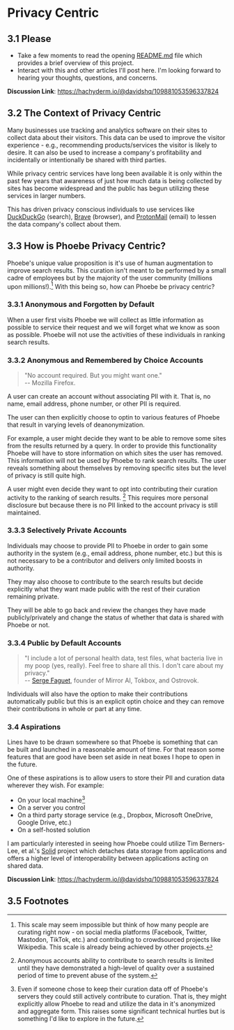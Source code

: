 # Privacy Centric

## 3.1 Please
- Take a few moments to read the opening [README.md](README.md) file which provides a brief overview of this project.
- Interact with this and other articles I'll post here. I'm looking forward to hearing your thoughts, questions, and concerns.

**Discussion Link**: https://hachyderm.io/@davidshq/109881053596337824

## 3.2 The Context of Privacy Centric
Many businesses use tracking and analytics software on their sites to collect data about their visitors. This data can be used to improve the visitor experience - e.g., recommending products/services the visitor is likely to desire. It can also be used to increase a company's profitability and incidentally or intentionally be shared with third parties.

While privacy centric services have long been available it is only within the past few years that awareness of just how much data is being collected by sites has become widespread and the public has begun utilizing these services in larger numbers.

This has driven privacy conscious individuals to use services like [DuckDuckGo](https://duckduckgo.com/) (search), [Brave](https://brave.com/) (browser), and [ProtonMail](https://protonmail.com/) (email) to lessen the data company's collect about them.

## 3.3 How is Phoebe Privacy Centric?
Phoebe's unique value proposition is it's use of human augmentation to improve search results. This curation isn't meant to be performed by a small cadre of employees but by the majority of the user community (millions upon millions!).[^millions] With this being so, how can Phoebe be privacy centric?

### 3.3.1 Anonymous and Forgotten by Default
When a user first visits Phoebe we will collect as little information as possible to service their request and we will forget what we know as soon as possible. Phoebe will not use the activities of these individuals in ranking search results.

### 3.3.2 Anonymous and Remembered by Choice Accounts
> "No account required. But you might want one."  
> -- Mozilla Firefox.

A user can create an account without associating PII with it. That is, no name, email address, phone number, or other PII is required.

The user can then explicitly choose to optin to various features of Phoebe that result in varying levels of deanonymization.

For example, a user might decide they want to be able to remove some sites from the results returned by a query. In order to provide this functionality Phoebe will have to store information on which sites the user has removed. This information will not be used by Phoebe to rank search results. The user reveals something about themselves by removing specific sites but the level of privacy is still quite high.

A user might even decide they want to opt into contributing their curation activity to the ranking of search results. [^anonymous] This requires more personal disclosure but because there is no PII linked to the account privacy is still maintained.

### 3.3.3 Selectively Private Accounts
Individuals may choose to provide PII to Phoebe in order to gain some authority in the system (e.g., email address, phone number, etc.) but this is not necessary to be a contributor and delivers only limited boosts in authority.

They may also choose to contribute to the search results but decide explicitly what they want made public with the rest of their curation remaining private.

They will be able to go back and review the changes they have made publicly/privately and change the status of whether that data is shared with Phoebe or not.

### 3.3.4 Public by Default Accounts
> "I include a lot of personal health data, test files, what bacteria live in my poop \(yes, really\). Feel free to share all this. I don't care about my privacy."  
> -- [Serge Faguet](https://hackernoon.com/im-32-and-spent-200k-on-biohacking-became-calmer-thinner-extroverted-healthier-happier-2a2e846ae113), founder of Mirror AI, Tokbox, and Ostrovok.

Individuals will also have the option to make their contributions automatically public but this is an explicit optin choice and they can remove their contributions in whole or part at any time.

### 3.4 Aspirations
Lines have to be drawn somewhere so that Phoebe is something that can be built and launched in a reasonable amount of time. For that reason some features that are good have been set aside in neat boxes I hope to open in the future.

One of these aspirations is to allow users to store their PII and curation data wherever they wish. For example:
- On your local machine[^local]
- On a server you control
- On a third party storage service (e.g., Dropbox, Microsoft OneDrive, Google Drive, etc.)
- On a self-hosted solution

I am particularly interested in seeing how Phoebe could utilize Tim Berners-Lee, et al.'s [Solid](https://solid.inrupt.com/) project which detaches data storage from applications and offers a higher level of interoperability between applications acting on shared data.

**Discussion Link**: https://hachyderm.io/@davidshq/109881053596337824

## 3.5 Footnotes
[^millions]: This scale may seem impossible but think of how many people are curating right now - on social media platforms (Facebook, Twitter, Mastodon, TikTok, etc.) and contributing to crowdsourced projects like Wikipedia. This scale is already being achieved by other projects.
[^anonymous]: Anonymous accounts ability to contribute to search results is limited until they have demonstrated a high-level of quality over a sustained period of time to prevent abuse of the system.
[^local]: Even if someone chose to keep their curation data off of Phoebe's servers they could still actively contribute to curation. That is, they might explicitly allow Phoebe to read and utilize the data in it's anonymized and aggregate form. This raises some significant technical hurtles but is something I'd like to explore in the future.
